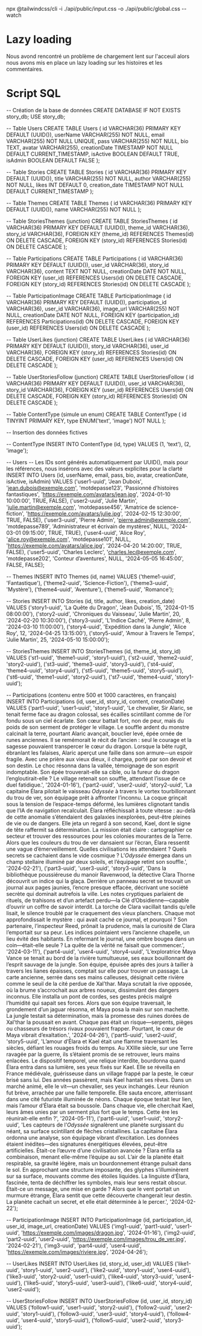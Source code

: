 npx @tailwindcss/cli -i ./api/public/input.css -o ./api/public/global.css --watch


# Lazy loading
Nous avond rencontré un problème de chargement lent sur l'acceuil alors nous avons mis en place un lazy loading sur les histoires et les commentaires.

# Script SQL
-- Création de la base de données
CREATE DATABASE IF NOT EXISTS story_db;
USE story_db;

-- Table Users
CREATE TABLE Users (
    id VARCHAR(36) PRIMARY KEY DEFAULT (UUID()),
    userName VARCHAR(255) NOT NULL,
    email VARCHAR(255) NOT NULL UNIQUE,
    pass VARCHAR(255) NOT NULL,
    bio TEXT,
    avatar VARCHAR(255),
    creationDate TIMESTAMP NOT NULL DEFAULT CURRENT_TIMESTAMP,
    isActive BOOLEAN DEFAULT TRUE,
    isAdmin BOOLEAN DEFAULT FALSE
);

-- Table Stories
CREATE TABLE Stories (
    id VARCHAR(36) PRIMARY KEY DEFAULT (UUID()),
    title VARCHAR(255) NOT NULL,
    author VARCHAR(255) NOT NULL,
    likes INT DEFAULT 0,
    creation_date TIMESTAMP NOT NULL DEFAULT CURRENT_TIMESTAMP
);

-- Table Themes
CREATE TABLE Themes (
    id VARCHAR(36) PRIMARY KEY DEFAULT (UUID()),
    name VARCHAR(255) NOT NULL
);

-- Table StoriesThemes (junction)
CREATE TABLE StoriesThemes (
    id VARCHAR(36) PRIMARY KEY DEFAULT (UUID()),
    theme_id VARCHAR(36),
    story_id VARCHAR(36),
    FOREIGN KEY (theme_id) REFERENCES Themes(id) ON DELETE CASCADE,
    FOREIGN KEY (story_id) REFERENCES Stories(id) ON DELETE CASCADE
);

-- Table Participations
CREATE TABLE Participations (
    id VARCHAR(36) PRIMARY KEY DEFAULT (UUID()),
    user_id VARCHAR(36),
    story_id VARCHAR(36),
    content TEXT NOT NULL,
    creationDate DATE NOT NULL,
    FOREIGN KEY (user_id) REFERENCES Users(id) ON DELETE CASCADE,
    FOREIGN KEY (story_id) REFERENCES Stories(id) ON DELETE CASCADE
);

-- Table ParticipationImage
CREATE TABLE ParticipationImage (
    id VARCHAR(36) PRIMARY KEY DEFAULT (UUID()),
    participation_id VARCHAR(36),
    user_id VARCHAR(36),
    image_url VARCHAR(255) NOT NULL,
    creationDate DATE NOT NULL,
    FOREIGN KEY (participation_id) REFERENCES Participations(id) ON DELETE CASCADE,
    FOREIGN KEY (user_id) REFERENCES Users(id) ON DELETE CASCADE
);

-- Table UserLikes (junction)
CREATE TABLE UserLikes (
    id VARCHAR(36) PRIMARY KEY DEFAULT (UUID()),
    story_id VARCHAR(36),
    user_id VARCHAR(36),
    FOREIGN KEY (story_id) REFERENCES Stories(id) ON DELETE CASCADE,
    FOREIGN KEY (user_id) REFERENCES Users(id) ON DELETE CASCADE
);

-- Table UserStoriesFollow (junction)
CREATE TABLE UserStoriesFollow (
    id VARCHAR(36) PRIMARY KEY DEFAULT (UUID()),
    user_id VARCHAR(36),
    story_id VARCHAR(36),
    FOREIGN KEY (user_id) REFERENCES Users(id) ON DELETE CASCADE,
    FOREIGN KEY (story_id) REFERENCES Stories(id) ON DELETE CASCADE
);

-- Table ContentType (simule un enum)
CREATE TABLE ContentType (
    id TINYINT PRIMARY KEY,
    type ENUM('text', 'image') NOT NULL
);

-- Insertion des données fictives

-- ContentType
INSERT INTO ContentType (id, type) VALUES
(1, 'text'),
(2, 'image');

-- Users
-- Les IDs sont générés automatiquement par UUID(), mais pour les références, nous insérons avec des valeurs explicites pour la clarté
INSERT INTO Users (id, userName, email, pass, bio, avatar, creationDate, isActive, isAdmin) VALUES
('user1-uuid', 'Jean Dubois', 'jean.dubois@exemple.com', 'motdepasse123', 'Passionné d’histoires fantastiques', 'https://exemple.com/avatars/jean.jpg', '2024-01-10 10:00:00', TRUE, FALSE),
('user2-uuid', 'Julie Martin', 'julie.martin@exemple.com', 'motdepasse456', 'Amatrice de science-fiction', 'https://exemple.com/avatars/julie.jpg', '2024-02-15 12:30:00', TRUE, FALSE),
('user3-uuid', 'Pierre Admin', 'pierre.admin@exemple.com', 'motdepasse789', 'Administrateur et écrivain de mystères', NULL, '2024-03-01 09:15:00', TRUE, TRUE),
('user4-uuid', 'Alice Roy', 'alice.roy@exemple.com', 'motdepasse101', NULL, 'https://exemple.com/avatars/alice.jpg', '2024-04-20 14:20:00', TRUE, FALSE),
('user5-uuid', 'Charles Leclerc', 'charles.lec@exemple.com', 'motdepasse202', 'Conteur d’aventures', NULL, '2024-05-05 16:45:00', FALSE, FALSE);

-- Themes
INSERT INTO Themes (id, name) VALUES
('theme1-uuid', 'Fantastique'),
('theme2-uuid', 'Science-Fiction'),
('theme3-uuid', 'Mystère'),
('theme4-uuid', 'Aventure'),
('theme5-uuid', 'Romance');

-- Stories
INSERT INTO Stories (id, title, author, likes, creation_date) VALUES
('story1-uuid', 'La Quête du Dragon', 'Jean Dubois', 15, '2024-01-15 08:00:00'),
('story2-uuid', 'Chroniques du Vaisseau', 'Julie Martin', 20, '2024-02-20 10:30:00'),
('story3-uuid', 'L’Indice Caché', 'Pierre Admin', 8, '2024-03-10 11:00:00'),
('story4-uuid', 'Expédition dans la Jungle', 'Alice Roy', 12, '2024-04-25 13:15:00'),
('story5-uuid', 'Amour à Travers le Temps', 'Julie Martin', 25, '2024-05-10 15:00:00');

-- StoriesThemes
INSERT INTO StoriesThemes (id, theme_id, story_id) VALUES
('st1-uuid', 'theme1-uuid', 'story1-uuid'),
('st2-uuid', 'theme2-uuid', 'story2-uuid'),
('st3-uuid', 'theme3-uuid', 'story3-uuid'),
('st4-uuid', 'theme4-uuid', 'story4-uuid'),
('st5-uuid', 'theme5-uuid', 'story5-uuid'),
('st6-uuid', 'theme1-uuid', 'story2-uuid'),
('st7-uuid', 'theme4-uuid', 'story1-uuid');

-- Participations (contenu entre 500 et 1000 caractères, en français)
INSERT INTO Participations (id, user_id, story_id, content, creationDate) VALUES
('part1-uuid', 'user1-uuid', 'story1-uuid', 
    'Le chevalier, Sir Alaric, se tenait ferme face au dragon colossal, ses écailles scintillant comme de l’or fondu sous un ciel écarlate. Son cœur battait fort, non de peur, mais du poids de son serment de protéger le village. Le souffle ardent du monstre calcinait la terre, pourtant Alaric avançait, bouclier levé, épée ornée de runes anciennes. Il se remémorait le récit de l’ancien : seul le courage et la sagesse pouvaient transpercer le cœur du dragon. Lorsque la bête rugit, ébranlant les falaises, Alaric aperçut une faille dans son armure—un espoir fragile. Avec une prière aux vieux dieux, il chargea, porté par son devoir et son destin. Le choc résonna dans la vallée, témoignage de son esprit indomptable. Son épée trouverait-elle sa cible, ou la fureur du dragon l’engloutirait-elle ? Le village retenait son souffle, attendant l’issue de ce duel fatidique.', 
    '2024-01-16'),
('part2-uuid', 'user2-uuid', 'story2-uuid', 
    'La capitaine Élara pilotait le vaisseau *Odyssée* à travers le vortex tourbillonnant du trou de ver, son équipage prêt à affronter l’inconnu. La coque grinçait sous la tension de l’espace-temps déformé, les lumières clignotant tandis que l’IA de navigation recalculait. Élara réfléchissait à toute vitesse : au-delà de cette anomalie s’étendaient des galaxies inexplorées, peut-être pleines de vie ou de dangers. Elle jeta un regard à son second, Kael, dont le signe de tête raffermit sa détermination. La mission était claire : cartographier ce secteur et trouver des ressources pour les colonies mourantes de la Terre. Alors que les couleurs du trou de ver dansaient sur l’écran, Élara ressentit une vague d’émerveillement. Quelles civilisations les attendaient ? Quels secrets se cachaient dans le vide cosmique ? L’*Odyssée* émergea dans un champ stellaire illuminé par deux soleils, et l’équipage retint son souffle.', 
    '2024-02-21'),
('part3-uuid', 'user3-uuid', 'story3-uuid', 
    'Dans la bibliothèque poussiéreuse du manoir Ravenwood, la détective Clara Thorne découvrit un indice qui la glaça. Derrière un panneau secret se trouvait un journal aux pages jaunies, l’encre presque effacée, décrivant une société secrète qui dominait autrefois la ville. Les notes cryptiques parlaient de rituels, de trahisons et d’un artefact perdu—la Clé d’Obsidienne—capable d’ouvrir un coffre de savoir interdit. La torche de Clara vacillait tandis qu’elle lisait, le silence troublé par le craquement des vieux planchers. Chaque mot approfondissait le mystère : qui avait caché ce journal, et pourquoi ? Son partenaire, l’inspecteur Reed, prônait la prudence, mais la curiosité de Clara l’emportait sur sa peur. Les indices pointaient vers l’ancienne chapelle, un lieu évité des habitants. En refermant le journal, une ombre bougea dans un coin—était-elle seule ? La quête de la vérité ne faisait que commencer.', 
    '2024-03-11'),
('part4-uuid', 'user4-uuid', 'story4-uuid', 
    'L’exploratrice Maya Vance se tenait au bord de la rivière tumultueuse, ses eaux bouillonnant de l’esprit sauvage de la jungle. Son équipe, épuisée après des jours à tailler à travers les lianes épaisses, comptait sur elle pour trouver un passage. La carte ancienne, serrée dans ses mains calleuses, désignait cette rivière comme le seuil de la cité perdue de Xal’thar. Maya scrutait la rive opposée, où la brume s’accrochait aux arbres noueux, dissimulant des dangers inconnus. Elle installa un pont de cordes, ses gestes précis malgré l’humidité qui sapait ses forces. Alors que son équipe traversait, le grondement d’un jaguar résonna, et Maya posa la main sur son machette. La jungle testait sa détermination, mais la promesse des ruines dorées de Xal’thar la poussait en avant. Chaque pas était un risque—serpents, pièges ou chasseurs de trésors rivaux pouvaient frapper. Pourtant, le cœur de Maya vibrait d’exaltation.', 
    '2024-04-26'),
('part5-uuid', 'user2-uuid', 'story5-uuid', 
    'L’amour d’Élara et Kael était une flamme traversant les siècles, défiant les rouages froids du temps. Au XXIIIe siècle, sur une Terre ravagée par la guerre, ils s’étaient promis de se retrouver, leurs mains enlacées. Le dispositif temporel, une relique interdite, bourdonna quand Élara entra dans sa lumière, ses yeux fixés sur Kael. Elle se réveilla en France médiévale, guérisseuse dans un village frappé par la peste, le cœur brisé sans lui. Des années passèrent, mais Kael hantait ses rêves. Dans un marché animé, elle le vit—un chevalier, ses yeux inchangés. Leur réunion fut brève, arrachée par une faille temporelle. Elle sauta encore, atterrissant dans une cité futuriste illuminée de néons. Chaque époque testait leur lien, mais l’amour d’Élara était sa boussole. Dans chaque vie, elle cherchait Kael, leurs âmes unies par un serment plus fort que le temps. Cette ère les réunirait-elle enfin ?', 
    '2024-05-11'),
('part6-uuid', 'user1-uuid', 'story2-uuid', 
    'Les capteurs de l’*Odyssée* signalèrent une planète surgissant du néant, sa surface scintillant de flèches cristallines. La capitaine Élara ordonna une analyse, son équipage vibrant d’excitation. Les données étaient inédites—des signatures énergétiques élevées, peut-être artificielles. Était-ce l’œuvre d’une civilisation avancée ? Élara enfila sa combinaison, menant elle-même l’équipe au sol. L’air de la planète était respirable, sa gravité légère, mais un bourdonnement étrange pulsait dans le sol. En approchant une structure imposante, des glyphes s’illuminèrent sur sa surface, mouvants comme des étoiles liquides. La linguiste d’Élara, fascinée, tenta de déchiffrer les symboles, mais leur sens restait obscur. Était-ce un message, une mise en garde ? Alors que le vent portait un murmure étrange, Élara sentit que cette découverte changerait leur destin. La planète cachait un secret, et elle était déterminée à le percer.', 
    '2024-02-22');

-- ParticipationImage
INSERT INTO ParticipationImage (id, participation_id, user_id, image_url, creationDate) VALUES
('img1-uuid', 'part1-uuid', 'user1-uuid', 'https://exemple.com/images/dragon.jpg', '2024-01-16'),
('img2-uuid', 'part2-uuid', 'user2-uuid', 'https://exemple.com/images/trou_de_ver.jpg', '2024-02-21'),
('img3-uuid', 'part4-uuid', 'user4-uuid', 'https://exemple.com/images/riviere.jpg', '2024-04-26');

-- UserLikes
INSERT INTO UserLikes (id, story_id, user_id) VALUES
('like1-uuid', 'story1-uuid', 'user2-uuid'),
('like2-uuid', 'story1-uuid', 'user4-uuid'),
('like3-uuid', 'story2-uuid', 'user1-uuid'),
('like4-uuid', 'story3-uuid', 'user4-uuid'),
('like5-uuid', 'story5-uuid', 'user3-uuid'),
('like6-uuid', 'story4-uuid', 'user2-uuid');

-- UserStoriesFollow
INSERT INTO UserStoriesFollow (id, user_id, story_id) VALUES
('follow1-uuid', 'user1-uuid', 'story2-uuid'),
('follow2-uuid', 'user2-uuid', 'story1-uuid'),
('follow3-uuid', 'user3-uuid', 'story4-uuid'),
('follow4-uuid', 'user4-uuid', 'story5-uuid'),
('follow5-uuid', 'user2-uuid', 'story3-uuid');